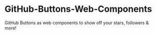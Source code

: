# GitHub-Buttons-Web-Components
GitHub Buttons as web components to show off your stars, followers &amp; more!
